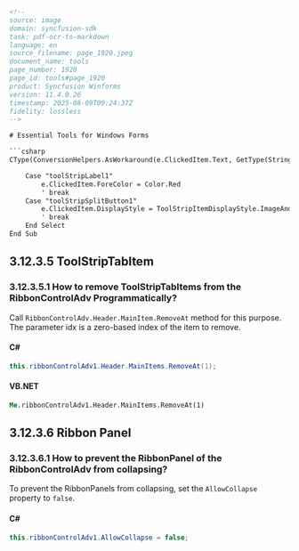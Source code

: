 ```html
<!-- 
source: image
domain: syncfusion-sdk
task: pdf-ocr-to-markdown
language: en
source_filename: page_1920.jpeg
document_name: tools
page_number: 1920
page_id: tools#page_1920
product: Syncfusion Winforms
version: 11.4.0.26
timestamp: 2025-08-09T09:24:37Z
fidelity: lossless
-->

# Essential Tools for Windows Forms

```csharp
CType(ConversionHelpers.AsWorkaround(e.ClickedItem.Text, GetType(String)), String)

    Case "toolStripLabel1"
        e.ClickedItem.ForeColor = Color.Red
        ' break
    Case "toolStripSplitButton1"
        e.ClickedItem.DisplayStyle = ToolStripItemDisplayStyle.ImageAndText
        ' break
    End Select
End Sub
```

## 3.12.3.5 ToolStripTabItem

### 3.12.3.5.1 How to remove ToolStripTabItems from the RibbonControlAdv Programmatically?

Call `RibbonControlAdv.Header.MainItem.RemoveAt` method for this purpose. The parameter idx is a zero-based index of the item to remove.

#### C#

```csharp
this.ribbonControlAdv1.Header.MainItems.RemoveAt(1);
```

#### VB.NET

```vb
Me.ribbonControlAdv1.Header.MainItems.RemoveAt(1)
```

## 3.12.3.6 Ribbon Panel

### 3.12.3.6.1 How to prevent the RibbonPanel of the RibbonControlAdv from collapsing?

To prevent the RibbonPanels from collapsing, set the `AllowCollapse` property to `false`.

#### C#

```csharp
this.ribbonControlAdv1.AllowCollapse = false;
```
```